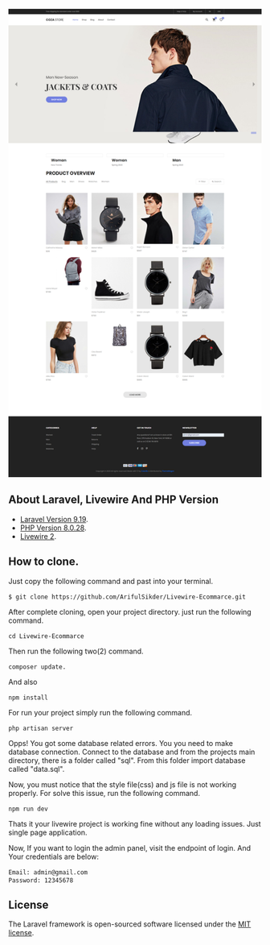 <p align="center"><a href="https://laravel.com" target="_blank"><img src="public/full site.png" width="full" alt="Laravel Logo"></a></p>

## About Laravel, Livewire And PHP Version


-   [Laravel Version 9.19](https://laravel.com/docs/routing).
-   [PHP Version 8.0.28](https://laravel.com/docs/container).
-   [Livewire 2](https://laravel-livewire.com/docs/2.x/quickstart).

## How to clone.
Just copy the following command and past into your terminal.

    $ git clone https://github.com/ArifulSikder/Livewire-Ecommarce.git

After complete cloning, open your project directory. just run the following command.

    cd Livewire-Ecommarce

Then run the following two(2) command.

    composer update.

And also

    npm install

For run your project simply run the following command.

    php artisan server

Opps! You got some database related errors. You you need to make database connection. Connect to the database and from the projects main directory, there is a folder called "sql". From this folder import database called "data.sql".

Now, you must notice that the style file(css) and js file is not working properly. For solve this issue, run the following command.

    npm run dev

Thats it your livewire project is working fine without any loading issues. Just single page application.

Now, If you want to login the admin panel, visit the endpoint of login. And Your credentials are below:

    Email: admin@gmail.com
    Password: 12345678


## License

The Laravel framework is open-sourced software licensed under the [MIT license](https://opensource.org/licenses/MIT).
